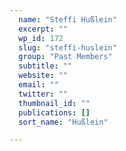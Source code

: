 ```yaml
---
  name: "Steffi Hußlein"
  excerpt: ""
  wp_id: 172
  slug: "steffi-huslein"
  group: "Past Members"
  subtitle: ""
  website: ""
  email: ""
  twitter: ""
  thumbnail_id: ""
  publications: []
  sort_name: "Hußlein"

---
```

